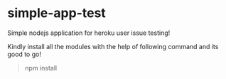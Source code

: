 # simple-app-test

Simple nodejs application for heroku user issue testing!

Kindly install all the modules with the help of following command and its good to go!

> npm install
